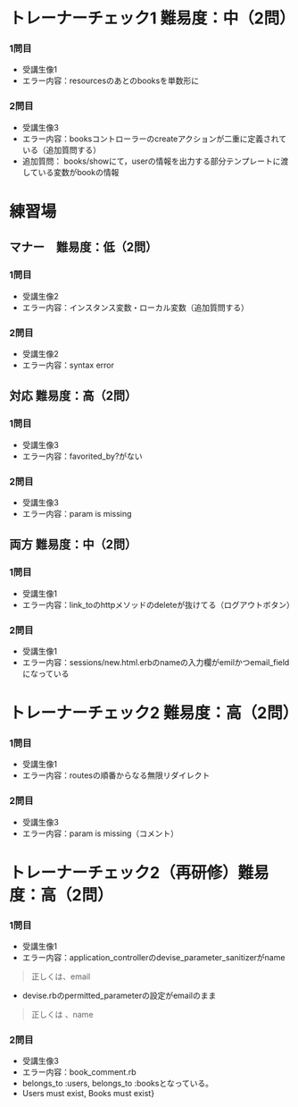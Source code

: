 # トレーナーチェック1 難易度：中（2問）
### 1問目
- 受講生像1
- エラー内容：resourcesのあとのbooksを単数形に
### 2問目
- 受講生像3
- エラー内容：booksコントローラーのcreateアクションが二重に定義されている（追加質問する）
- 追加質問： books/showにて，userの情報を出力する部分テンプレートに渡している変数がbookの情報

# 練習場
## マナー　難易度：低（2問）
### 1問目
- 受講生像2
- エラー内容：インスタンス変数・ローカル変数（追加質問する）
### 2問目
- 受講生像2
- エラー内容：syntax error

## 対応 難易度：高（2問）
### 1問目
- 受講生像3
- エラー内容：favorited_by?がない
### 2問目
- 受講生像3
- エラー内容：param is missing

## 両方 難易度：中（2問）
### 1問目
- 受講生像1
- エラー内容：link_toのhttpメソッドのdeleteが抜けてる（ログアウトボタン）
### 2問目
- 受講生像1
- エラー内容：sessions/new.html.erbのnameの入力欄がemilかつemail_fieldになっている


# トレーナーチェック2 難易度：高（2問）
### 1問目
- 受講生像1
- エラー内容：routesの順番からなる無限リダイレクト
### 2問目
- 受講生像3
- エラー内容：param is missing（コメント）


# トレーナーチェック2（再研修）難易度：高（2問）
### 1問目
- 受講生像1
- エラー内容：application_controllerのdevise_parameter_sanitizerがname
> 正しくは、email
- devise.rbのpermitted_parameterの設定がemailのまま
> 正しくは 、name
### 2問目
- 受講生像3
- エラー内容：book_comment.rb
- belongs_to :users, belongs_to :booksとなっている。
- Users must exist, Books must exist}